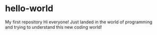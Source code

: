 # hello-world
My first repository
Hi everyone!
Just landed in the world of programming and trying to understand this new coding world!
